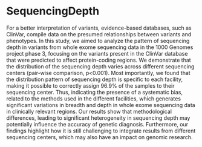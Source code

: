 # SequencingDepth
For a better interpretation of variants, evidence-based databases, such as ClinVar, compile data on the presumed relationships between variants and phenotypes. In this study, we aimed to analyze the pattern of sequencing depth in variants from whole exome sequencing data in the 1000 Genomes project phase 3, focusing on the variants present in the ClinVar database that were predicted to affect protein-coding regions. We demonstrate that the distribution of the sequencing depth varies across different sequencing centers (pair-wise comparison, p&lt;0.001). Most importantly, we found that the distribution pattern of sequencing depth is specific to each facility, making it possible to correctly assign 96.9% of the samples to their sequencing center. Thus, indicating the presence of a systematic bias, related to the methods used in the different facilities, which generates significant variations in breadth and depth in whole exome sequencing data in clinically relevant regions. Our results show that methodological differences, leading to significant heterogeneity in sequencing depth may potentially influence the accuracy of genetic diagnosis. Furthermore, our findings highlight how it is still challenging to integrate results from different sequencing centers, which may also have an impact on genomic research.
